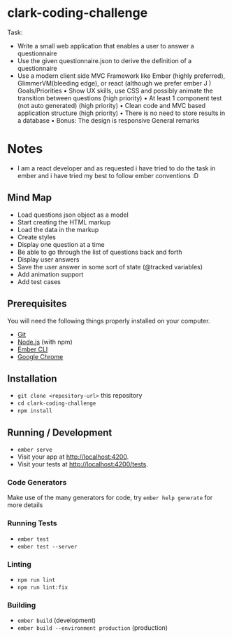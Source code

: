 # clark-coding-challenge
Task:
- Write a small web application that enables a user to answer a questionnaire
- Use the given questionnaire.json to derive the definition of a questionnaire
- Use a modern client side MVC Framework like Ember (highly preferred), GlimmerVM(bleeding edge), or
react (although we prefer ember J )
Goals/Priorities
• Show UX skills, use CSS and possibly animate the transition between questions (high priority)
• At least 1 component test (not auto generated) (high priority)
• Clean code and MVC based application structure (high priority)
• There is no need to store results in a database
• Bonus: The design is responsive
General remarks

# Notes
- I am a react developer and as requested i have tried to do the task in ember and i have tried my best to follow ember conventions :D 
## Mind Map
- Load questions json object as a model 
- Start creating the HTML markup 
- Load the data in the markup
- Create styles
- Display one question at a time
- Be able to go through the list of questions back and forth
- Display user answers
- Save the user answer in some sort of state (@tracked variables)
- Add animation support
- Add test cases

## Prerequisites

You will need the following things properly installed on your computer.

* [Git](https://git-scm.com/)
* [Node.js](https://nodejs.org/) (with npm)
* [Ember CLI](https://cli.emberjs.com/release/)
* [Google Chrome](https://google.com/chrome/)

## Installation

* `git clone <repository-url>` this repository
* `cd clark-coding-challenge`
* `npm install`

## Running / Development

* `ember serve`
* Visit your app at [http://localhost:4200](http://localhost:4200).
* Visit your tests at [http://localhost:4200/tests](http://localhost:4200/tests).

### Code Generators

Make use of the many generators for code, try `ember help generate` for more details

### Running Tests

* `ember test`
* `ember test --server`

### Linting

* `npm run lint`
* `npm run lint:fix`

### Building

* `ember build` (development)
* `ember build --environment production` (production)


